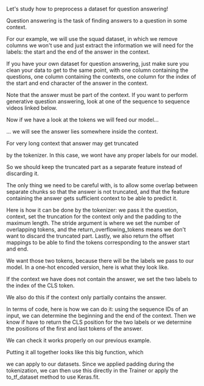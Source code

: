 Let's study how to preprocess a dataset for question answering!

Question answering is the task of finding answers to a question in some context.

For our example, we will use the squad dataset, in which we remove columns we won't use and just extract the information we will need for the labels: the start and the end of the answer in the context.

If you have your own dataset for question answering, just make sure you clean your data to get to the same point, with one column containing the questions, one column containing the contexts, one column for the index of the start and end character of the answer in the context.

Note that the answer must be part of the context. If you want to perform generative question answering, look at one of the sequence to sequence videos linked below.

Now if we have a look at the tokens we will feed our model...

... we will see the answer lies somewhere inside the context.

For very long context that answer may get truncated

by the tokenizer. In this case, we wont have any proper labels for our model.

So we should keep the truncated part as a separate feature instead of discarding it.

The only thing we need to be careful with, is to allow some overlap between separate chunks so that the answer is not truncated, and that the feature containing the answer gets sufficient context to be able to predict it.

Here is how it can be done by the tokenizer: we pass it the question, context, set the truncation for the context only and the padding to the maximum length. The stride argument is where we set the number of overlapping tokens, and the return_overflowing_tokens means we don't want to discard the truncated part. Lastly, we also return the offset mappings to be able to find the tokens corresponding to the answer start and end.

We want those two tokens, because there will be the labels we pass to our model. In a one-hot encoded version, here is what they look like.

If the context we have does not contain the answer, we set the two labels to the index of the CLS token.

We also do this if the context only partially contains the answer.

In terms of code, here is how we can do it: using the sequence IDs of an input, we can determine the beginning and the end of the context. Then we know if have to return the CLS position for the two labels or we determine the positions of the first and last tokens of the answer.

We can check it works properly on our previous example.

Putting it all together looks like this big function, which

we can apply to our datasets. Since we applied padding during the tokenization, we can then use this directly in the Trainer or apply the to_tf_dataset method to use Keras.fit.